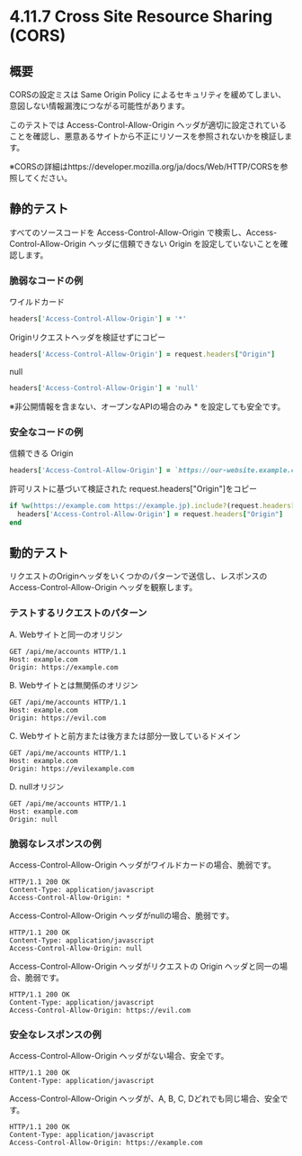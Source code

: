 # 4.11.7 Cross Site Resource Sharing (CORS)

## 概要

CORSの設定ミスは Same Origin Policy によるセキュリティを緩めてしまい、意図しない情報漏洩につながる可能性があります。

このテストでは Access-Control-Allow-Origin ヘッダが適切に設定されていることを確認し、悪意あるサイトから不正にリソースを参照されないかを検証します。

※CORSの詳細はhttps://developer.mozilla.org/ja/docs/Web/HTTP/CORSを参照してください。

## 静的テスト

すべてのソースコードを Access-Control-Allow-Origin で検索し、Access-Control-Allow-Origin ヘッダに信頼できない Origin を設定していないことを確認します。

### 脆弱なコードの例

ワイルドカード

```ruby
headers['Access-Control-Allow-Origin'] = '*'
```

Originリクエストヘッダを検証せずにコピー

```ruby
headers['Access-Control-Allow-Origin'] = request.headers["Origin"]
```

null

```ruby
headers['Access-Control-Allow-Origin'] = 'null'
```

※非公開情報を含まない、オープンなAPIの場合のみ * を設定しても安全です。

### 安全なコードの例

信頼できる Origin

```ruby
headers['Access-Control-Allow-Origin'] = `https://our-website.example.com'
```

許可リストに基づいて検証された request.headers["Origin"]をコピー

```ruby
if %w(https://example.com https://example.jp).include?(request.headers["Origin"])
  headers['Access-Control-Allow-Origin'] = request.headers["Origin"]
end
```

## 動的テスト

リクエストのOriginヘッダをいくつかのパターンで送信し、レスポンスのAccess-Control-Allow-Origin ヘッダを観察します。

### テストするリクエストのパターン

A. Webサイトと同一のオリジン

```http
GET /api/me/accounts HTTP/1.1
Host: example.com
Origin: https://example.com
```

B. Webサイトとは無関係のオリジン

```http
GET /api/me/accounts HTTP/1.1
Host: example.com
Origin: https://evil.com
```

C. Webサイトと前方または後方または部分一致しているドメイン

```http
GET /api/me/accounts HTTP/1.1
Host: example.com
Origin: https://evilexample.com
```

D. nullオリジン

```http
GET /api/me/accounts HTTP/1.1
Host: example.com
Origin: null
```

### 脆弱なレスポンスの例

Access-Control-Allow-Origin ヘッダがワイルドカードの場合、脆弱です。

```http
HTTP/1.1 200 OK
Content-Type: application/javascript
Access-Control-Allow-Origin: *
```

Access-Control-Allow-Origin ヘッダがnullの場合、脆弱です。

```http
HTTP/1.1 200 OK
Content-Type: application/javascript
Access-Control-Allow-Origin: null
```

Access-Control-Allow-Origin ヘッダがリクエストの Origin ヘッダと同一の場合、脆弱です。

```http
HTTP/1.1 200 OK
Content-Type: application/javascript
Access-Control-Allow-Origin: https://evil.com
```

### 安全なレスポンスの例

Access-Control-Allow-Origin ヘッダがない場合、安全です。

```http
HTTP/1.1 200 OK
Content-Type: application/javascript
```

Access-Control-Allow-Origin ヘッダが、A, B, C, Dどれでも同じ場合、安全です。

```http
HTTP/1.1 200 OK
Content-Type: application/javascript
Access-Control-Allow-Origin: https://example.com
```